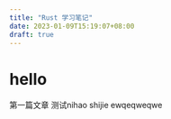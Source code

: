 ```yaml
---
title: "Rust 学习笔记"
date: 2023-01-09T15:19:07+08:00
draft: true
---
```


# hello
第一篇文章 测试nihao shijie
ewqeqweqwe